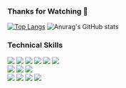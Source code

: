 ### Thanks for Watching 👋

<!--
**dlrbgh9303/dlrbgh9303** is a ✨ _special_ ✨ repository because its `README.md` (this file) appears on your GitHub profile.

Here are some ideas to get you started:

- 🔭 I’m currently working on ...
- 🌱 I’m currently learning ...
- 👯 I’m looking to collaborate on ...
- 🤔 I’m looking for help with ...
- 💬 Ask me about ...
- 📫 How to reach me: ...
- 😄 Pronouns: ...
- ⚡ Fun fact: ...
-->
[![Top Langs](https://github-readme-stats.vercel.app/api/top-langs/?username=dlrbgh9303&layout=compact)](https://github.com/dlrbgh9303/github-readme-stats)
![Anurag's GitHub stats](https://github-readme-stats.vercel.app/api?username=dlrbgh9303&show_icons=true&theme=cobalt)

### Technical Skills
<div>
<img src = "https://img.shields.io/badge/Java-007396?style=flat-square&logo=java&logoColor=white" />
<img src = "https://img.shields.io/badge/JavaScript-F7DF1E?style=flat-square&logo=JavaScript&logoColor=white" />
<img src = "https://img.shields.io/badge/Python-3776AB?style=flat-square&logo=Python&logoColor=white" />
<img src = "https://img.shields.io/badge/HTML5-E34F26?style=flat-square&logo=HTML5&logoColor=white" />
<img src = "https://img.shields.io/badge/CSS3-1572B6?style=flat-square&logo=CSS3&logoColor=white" />
<img src = "https://img.shields.io/badge/jQuery-0769AD?style=flat-square&logo=jQuery&logoColor=white" />
<div>
<img src = "https://img.shields.io/badge/Oracle-F80000?style=flat-square&logo=Oracle&logoColor=white" />
<img src = "https://img.shields.io/badge/Eclipse IDE-2C2255?style=flat-square&logo=Eclipse IDE&logoColor=white" />
<img src = "https://img.shields.io/badge/Visual Studio Code-007ACC?style=flat-square&logo=Visual Studio Code&logoColor=white" />
<div>
<img src = "https://img.shields.io/badge/GitHub-181717?style=flat-square&logo=GitHub&logoColor=white" />
<img src = "https://img.shields.io/badge/Notion-000000?style=flat-square&logo=Notion&logoColor=white" />
<img src = "https://img.shields.io/badge/Jandi-18A303?style=flat-square&logo=Jandi&logoColor=white" />
<img src = "https://img.shields.io/badge/TaskWorld-337AB7?style=flat-square&logo=TaskWorld&logoColor=white" />
